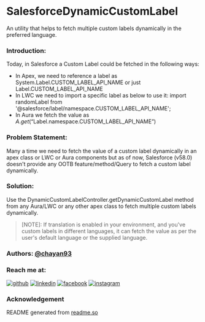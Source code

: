 # SalesforceDynamicCustomLabel
An utility that helps to fetch multiple custom labels dynamically in the preferred language.

### Introduction:
Today, in Salesforce a Custom Label could be fetched in the following ways:
- In Apex, we need to reference a label as System.Label.CUSTOM_LABEL_API_NAME or just Label.CUSTOM_LABEL_API_NAME
- In LWC we need to import a specific label as below to use it: import randomLabel from '@salesforce/label/namespace.CUSTOM_LABEL_API_NAME';
- In Aura we fetch the value as $A.get(“$Label.namespace.CUSTOM_LABEL_API_NAME”)

### Problem Statement:
Many a time we need to fetch the value of a custom label dynamically in an apex class or LWC or Aura components but as of now, Salesforce (v58.0) doesn't provide any OOTB feature/method/Query to fetch a custom label dynamically.

### Solution:
Use the DynamicCustomLabelController.getDynamicCustomLabel method from any Aura/LWC or any other apex class to fetch multiple custom labels dynamically.

> [NOTE]: If translation is enabled in your environment, and you've custom labels in different languages, it can fetch the value as per the user's default language or the supplied language.

### Authors: [@chayan93](https://www.github.com/chayan93)

### Reach me at:
[![github](https://img.shields.io/badge/github-black?style=for-the-badge&logo=github&logoColor=white)](https://www.github.com/chayan93/)
[![linkedin](https://img.shields.io/badge/linkedin-0A66C2?style=for-the-badge&logo=linkedin&logoColor=white)](https://www.linkedin.com/in/chayan93/)
[![facebook](https://img.shields.io/badge/facebook-black?style=for-the-badge&logo=facebook&logoColor=white)](https://www.facebook.com/chayan93/)
[![instagram](https://img.shields.io/badge/instagram-0A66C2?style=for-the-badge&logo=instagram&logoColor=white)](https://www.instagram.com/the_lowkey_bong/)

### Acknowledgement
README generated from [readme.so](https://readme.so/editor)